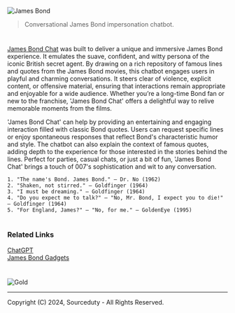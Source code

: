 ![James Bond](https://github.com/sourceduty/James_Bond_Chat/assets/123030236/1493e2d2-e2fc-462d-bb66-115b912f1856)

> Conversational James Bond impersonation chatbot. 

#

[James Bond Chat](https://chatgpt.com/g/g-JekL5ijcl-james-bond-chat) was built to deliver a unique and immersive James Bond experience. It emulates the suave, confident, and witty persona of the iconic British secret agent. By drawing on a rich repository of famous lines and quotes from the James Bond movies, this chatbot engages users in playful and charming conversations. It steers clear of violence, explicit content, or offensive material, ensuring that interactions remain appropriate and enjoyable for a wide audience. Whether you’re a long-time Bond fan or new to the franchise, 'James Bond Chat' offers a delightful way to relive memorable moments from the films.

'James Bond Chat' can help by providing an entertaining and engaging interaction filled with classic Bond quotes. Users can request specific lines or enjoy spontaneous responses that reflect Bond's characteristic humor and style. The chatbot can also explain the context of famous quotes, adding depth to the experience for those interested in the stories behind the lines. Perfect for parties, casual chats, or just a bit of fun, 'James Bond Chat' brings a touch of 007's sophistication and wit to any conversation.

```
1. "The name's Bond. James Bond." — Dr. No (1962)
2. "Shaken, not stirred." — Goldfinger (1964)
3. "I must be dreaming." — Goldfinger (1964)
4. "Do you expect me to talk?" — "No, Mr. Bond, I expect you to die!" — Goldfinger (1964)
5. "For England, James?" — "No, for me." — GoldenEye (1995)
```

#
### Related Links

[ChatGPT](https://github.com/sourceduty/ChatGPT)
<br>
[James Bond Gadgets](https://github.com/sourceduty/James_Bond_Gadgets/tree/main)

#
![Gold](https://github.com/user-attachments/assets/2f2cfd6c-13bf-4741-8c89-fa8e561f9693)

***
Copyright (C) 2024, Sourceduty - All Rights Reserved.
